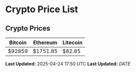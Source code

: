 # Crypto Price List

## Crypto Prices
| Bitcoin | Ethereum | Litecoin |
| ------- | -------- | -------- |
| $92859 | $1751.85 | $82.85 |
**Last Updated:** 2025-04-24 17:50 UTC
**Last Updated:** $DATE$
